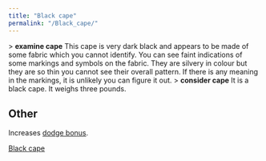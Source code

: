 ```yaml
---
title: "Black cape"
permalink: "/Black_cape/"
---
```


\> **examine cape**
This cape is very dark black and appears to be made of some fabric which
you
cannot identify. You can see faint indications of some markings and
symbols
on the fabric. They are silvery in colour but they are so thin you
cannot see
their overall pattern. If there is any meaning in the markings, it is
unlikely
you can figure it out.
\> **consider cape**
It is a black cape.
It weighs three pounds.

## Other

Increases [dodge bonus](dodge_bonus "wikilink").

[Black cape](Category:_Cloaks "wikilink")